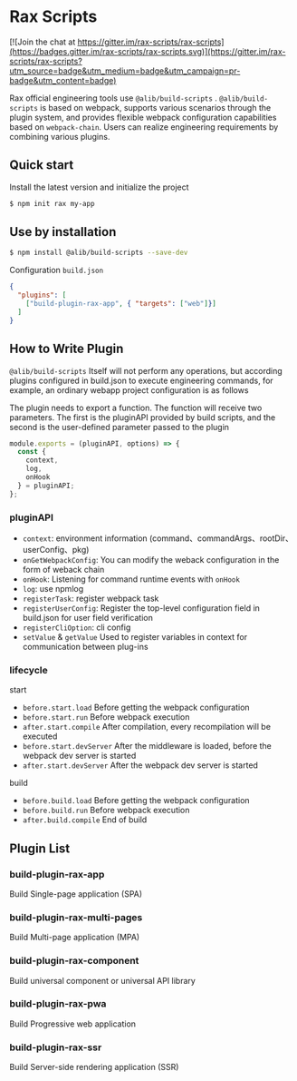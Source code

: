 # Rax Scripts

[![Join the chat at https://gitter.im/rax-scripts/rax-scripts](https://badges.gitter.im/rax-scripts/rax-scripts.svg)](https://gitter.im/rax-scripts/rax-scripts?utm_source=badge&utm_medium=badge&utm_campaign=pr-badge&utm_content=badge)

Rax official engineering tools use `@alib/build-scripts` . `@alib/build-scripts` is based on webpack, supports various scenarios through the plugin system, and provides flexible webpack configuration capabilities based on `webpack-chain`. Users can realize engineering requirements by combining various plugins.

## Quick start

Install the latest version and initialize the project

```bash
$ npm init rax my-app
```

## Use by installation

```bash
$ npm install @alib/build-scripts --save-dev
```
Configuration `build.json`

```json
{
  "plugins": [
    ["build-plugin-rax-app", { "targets": ["web"]}]
  ]
}
```

## How to Write Plugin


`@alib/build-scripts` Itself will not perform any operations, but according plugins configured in build.json to execute engineering commands, for example, an ordinary webapp project configuration is as follows

The plugin needs to export a function. The function will receive two parameters. The first is the pluginAPI provided by build scripts, and the second is the user-defined parameter passed to the plugin

```js
module.exports = (pluginAPI, options) => {
  const { 
    context,
    log,
    onHook 
  } = pluginAPI;
};
```

### pluginAPI

* `context`: environment information (command、commandArgs、rootDir、userConfig、pkg)
* `onGetWebpackConfig`: You can modify the weback configuration in the form of weback chain
* `onHook`: Listening for command runtime events with `onHook`
* `log`: use npmlog
* `registerTask`: register webpack task
* `registerUserConfig`: Register the top-level configuration field in build.json for user field verification
* `registerCliOption`: cli config
* `setValue` & `getValue` Used to register variables in context for communication between plug-ins

### lifecycle

start

* `before.start.load`	Before getting the webpack configuration
* `before.start.run`	Before webpack execution
* `after.start.compile`	After compilation, every recompilation will be executed
* `before.start.devServer` After the middleware is loaded, before the webpack dev server is started
* `after.start.devServer`	After the webpack dev server is started

build

* `before.build.load`	Before getting the webpack configuration
* `before.build.run` Before webpack execution
* `after.build.compile`	End of build

## Plugin List

### build-plugin-rax-app

Build Single-page application (SPA)

### build-plugin-rax-multi-pages

Build Multi-page application (MPA)

### build-plugin-rax-component

Build universal component or universal API library

### build-plugin-rax-pwa

Build Progressive web application

### build-plugin-rax-ssr

Build  Server-side rendering application (SSR)
